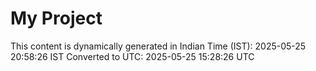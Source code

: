 # My Project

This content is dynamically generated in Indian Time (IST): 2025-05-25 20:58:26 IST
Converted to UTC: 2025-05-25 15:28:26 UTC
